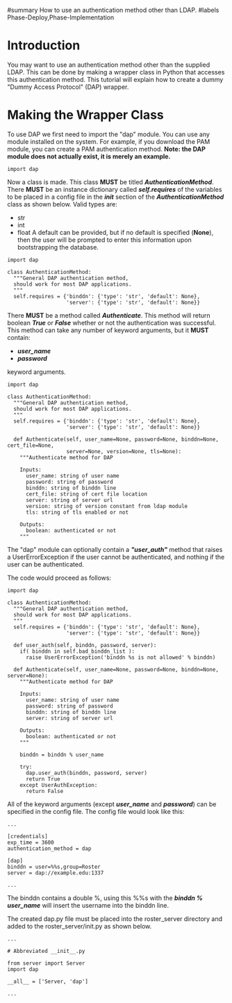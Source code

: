 ﻿#summary How to use an authentication method other than LDAP.
#labels Phase-Deploy,Phase-Implementation

# Introduction #

You may want to use an authentication method other than the supplied LDAP. This can be done by making a wrapper class in Python that accesses this authentication method. This tutorial will explain how to create a dummy "Dummy Access Protocol" (DAP) wrapper.


# Making the Wrapper Class #

To use DAP we first need to import the "dap" module. You can use any module installed on the system. For example, if you download the PAM module, you can create a PAM authentication method. **Note: the DAP module does not actually exist, it is merely an example.**

```
import dap
```

Now a class is made. This class **MUST** be titled **_AuthenticationMethod_**. There **MUST** be an instance dictionary called **_self.requires_** of the variables to be placed in a config file in the **_init_** section of the **_AuthenticationMethod_** class as shown below. Valid types are:
  * str
  * int
  * float
A default can be provided, but if no default is specified (**None**), then the user will be prompted to enter this information upon bootstrapping the database.


```
import dap

class AuthenticationMethod:
  """General DAP authentication method,
  should work for most DAP applications.
  """ 
  self.requires = {'binddn': {'type': 'str', 'default': None},
                   'server': {'type': 'str', 'default': None}}
```


There **MUST** be a method called **_Authenticate_**. This method will return boolean **_True_** or **_False_** whether or not the authentication was successful.
This method can take any number of keyword arguments, but it **MUST** contain:
  * **_user\_name_**
  * **_password_**

keyword arguments.

```
import dap

class AuthenticationMethod:
  """General DAP authentication method,
  should work for most DAP applications.
  """
  self.requires = {'binddn': {'type': 'str', 'default': None},
                   'server': {'type': 'str', 'default': None}}

  def Authenticate(self, user_name=None, password=None, binddn=None, cert_file=None,
                   server=None, version=None, tls=None):
    """Authenticate method for DAP

    Inputs:
      user_name: string of user name
      password: string of password
      binddn: string of binddn line
      cert_file: string of cert file location
      server: string of server url
      version: string of version constant from ldap module
      tls: string of tls enabled or not

    Outputs:
      boolean: authenticated or not
    """
```

The "dap" module can optionally contain a **_"user\_auth"_** method that raises a UserErrorException if the user cannot be authenticated, and nothing if the user can be authenticated.

The code would proceed as follows:

```
import dap

class AuthenticationMethod:
  """General DAP authentication method,
  should work for most DAP applications.
  """
  self.requires = {'binddn': {'type': 'str', 'default': None},
                   'server': {'type': 'str', 'default': None}}

  def user_auth(self, binddn, password, server):
    if( binddn in self.bad_binddn_list ):
	  raise UserErrorException('binddn %s is not allowed' % binddn)
	  
  def Authenticate(self, user_name=None, password=None, binddn=None, server=None):
    """Authenticate method for DAP

    Inputs:
      user_name: string of user name
      password: string of password
      binddn: string of binddn line
      server: string of server url

    Outputs:
      boolean: authenticated or not
    """

    binddn = binddn % user_name

    try:
      dap.user_auth(binddn, password, server)
      return True
    except UserAuthException:
      return False
```

All of the keyword arguments (except **_user\_name_** and **_password_**) can be specified in the config file. The config file would look like this:

```
...

[credentials]
exp_time = 3600
authentication_method = dap

[dap]
binddn = user=%%s,group=Roster
server = dap://example.edu:1337

...
```

The binddn contains a double %, using this %%s with the **_binddn % user\_name_** will insert the username into the binddn line.

The created dap.py file must be placed into the roster\_server directory and added to the roster\_server/init.py as shown below.
```
...

# Abbreviated __init__.py

from server import Server
import dap

__all__ = ['Server, 'dap']

...
```